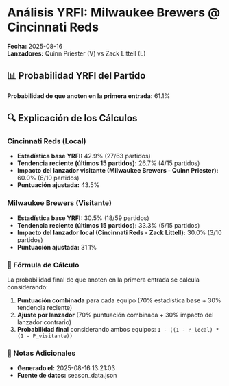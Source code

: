 # Análisis YRFI: Milwaukee Brewers @ Cincinnati Reds

**Fecha:** 2025-08-16  
**Lanzadores:** Quinn Priester (V) vs Zack Littell (L)

## 📊 Probabilidad YRFI del Partido

**Probabilidad de que anoten en la primera entrada:** 61.1%

## 🔍 Explicación de los Cálculos

### Cincinnati Reds (Local)
- **Estadística base YRFI:** 42.9% (27/63 partidos)
- **Tendencia reciente (últimos 15 partidos):** 26.7% (4/15 partidos)
- **Impacto del lanzador visitante (Milwaukee Brewers - Quinn Priester):** 60.0% (6/10 partidos)
- **Puntuación ajustada:** 43.5%

### Milwaukee Brewers (Visitante)
- **Estadística base YRFI:** 30.5% (18/59 partidos)
- **Tendencia reciente (últimos 15 partidos):** 33.3% (5/15 partidos)
- **Impacto del lanzador local (Cincinnati Reds - Zack Littell):** 30.0% (3/10 partidos)
- **Puntuación ajustada:** 31.1%

### 📝 Fórmula de Cálculo

La probabilidad final de que anoten en la primera entrada se calcula considerando:
1. **Puntuación combinada** para cada equipo (70% estadística base + 30% tendencia reciente)
2. **Ajuste por lanzador** (70% puntuación combinada + 30% impacto del lanzador contrario)
3. **Probabilidad final** considerando ambos equipos: `1 - ((1 - P_local) * (1 - P_visitante))`

### 📌 Notas Adicionales

- **Generado el:** 2025-08-16 13:21:03
- **Fuente de datos:** season_data.json
